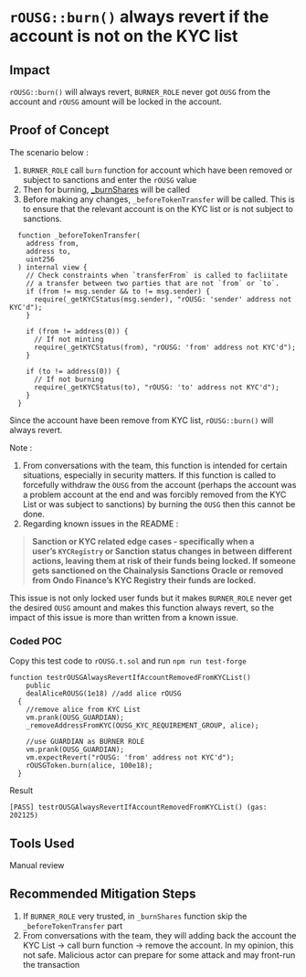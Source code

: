 # `rOUSG::burn()` always revert if the account is not on the KYC list

## Impact

`rOUSG::burn()` will always revert, `BURNER_ROLE` never got `OUSG` from the account and `rOUSG` amount will be locked in the account.

## Proof of Concept

The scenario below :

1. `BURNER_ROLE` call `burn` function for account which have been removed or subject to sanctions and enter the `rOUSG` value
2. Then for burning, [_burnShares](https://github.com/code-423n4/2024-03-ondo-finance/blob/be2e9ebca6fca460c5b0253970ab280701a15ca1/contracts/ousg/rOUSG.sol#L554-L570) will be called
3. Before making any changes, `_beforeTokenTransfer` will be called. This is to ensure that the relevant account is on the KYC list or is not subject to sanctions. 

```solidity
  function _beforeTokenTransfer(
    address from,
    address to,
    uint256
  ) internal view {
    // Check constraints when `transferFrom` is called to facliitate
    // a transfer between two parties that are not `from` or `to`.
    if (from != msg.sender && to != msg.sender) {
      require(_getKYCStatus(msg.sender), "rOUSG: 'sender' address not KYC'd");
    }

    if (from != address(0)) {
      // If not minting
      require(_getKYCStatus(from), "rOUSG: 'from' address not KYC'd");
    }

    if (to != address(0)) {
      // If not burning
      require(_getKYCStatus(to), "rOUSG: 'to' address not KYC'd");
    }
  }
```

Since the account have been remove from KYC list, `rOUSG::burn()` will always revert. 

Note : 

1. From conversations with the team, this function is intended for certain situations, especially in security matters. If this function is called to forcefully withdraw the `OUSG` from the account (perhaps the account was a problem account at the end and was forcibly removed from the KYC List or was subject to sanctions) by burning the `OUSG` then this cannot be done.
2. Regarding known issues in the README :

> **Sanction or KYC related edge cases - specifically when a user’s `KYCRegistry` or Sanction status changes in between different actions, leaving them at risk of their funds being locked. If someone gets sanctioned on the Chainalysis Sanctions Oracle or removed from Ondo Finance’s KYC Registry their funds are locked.**
> 

This issue is not only locked user funds but it makes `BURNER_ROLE` never get the desired `OUSG` amount and makes this function always revert, so the impact of this issue is more than written from a known issue.

### Coded POC

Copy this test code to `rOUSG.t.sol` and run `npm run test-forge`

```solidity
function testrOUSGAlwaysRevertIfAccountRemovedFromKYCList()
    public
    dealAliceROUSG(1e18) //add alice rOUSG
  {
    //remove alice from KYC List
    vm.prank(OUSG_GUARDIAN);
    _removeAddressFromKYC(OUSG_KYC_REQUIREMENT_GROUP, alice);

    //use GUARDIAN as BURNER ROLE 
    vm.prank(OUSG_GUARDIAN);
    vm.expectRevert("rOUSG: 'from' address not KYC'd");
    rOUSGToken.burn(alice, 100e18);
  }
```

Result 

```solidity
[PASS] testrOUSGAlwaysRevertIfAccountRemovedFromKYCList() (gas: 202125)
```

## Tools Used

Manual review

## Recommended Mitigation Steps

1. If `BURNER_ROLE` very trusted, in `_burnShares` function skip the `_beforeTokenTransfer` part
2. From conversations with the team, they will adding back the account the KYC List → call burn function → remove the account. In my opinion, this not safe. Malicious actor can prepare for some attack and may front-run the transaction
